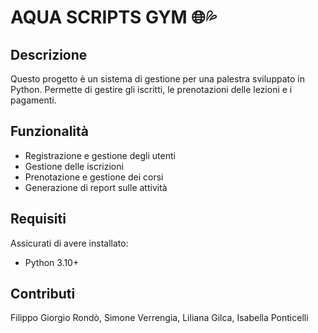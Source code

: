 <h1 align="left">AQUA SCRIPTS GYM 🌐💦 </h1>


## Descrizione
Questo progetto è un sistema di gestione per una palestra sviluppato in Python. Permette di gestire gli iscritti, le prenotazioni delle lezioni e i pagamenti.

## Funzionalità
- Registrazione e gestione degli utenti
- Gestione delle iscrizioni
- Prenotazione e gestione dei corsi
- Generazione di report sulle attività

## Requisiti
Assicurati di avere installato:
- Python 3.10+

## Contributi
Filippo Giorgio Rondò, Simone Verrengia, Liliana Gilca, Isabella Ponticelli

